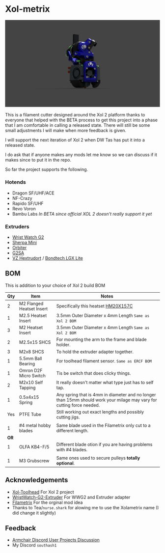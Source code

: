 # Xol-metrix

<img src='Doc/images/full_render.png' width=850 />


This is a filament cutter designed around the Xol 2 platform thanks to everyone that helped with the BETA process to get this project into a phase that I am comfortable in calling a released state. There will still be some small adjustments I will make when more feedback is given.

I will support the next iteration of Xol 2 when DW Tas has put it into a released state.

I do ask that if anyone makes any mods let me know so we can discuss if it makes since to put it in the repo.

So far the project supports the following.

### Hotends

- Dragon SF/UHF/ACE
- NF-Crazy
- Rapido SF/UHF
- Revo Voron
- Bambu Labs *In BETA since official XOL 2 doesn't really support it yet*

### Extruders

- [Wrist Watch G2](https://github.com/tetsu97/WristWatch-G2-Extruder)
- [Sherpa Mini](https://github.com/Annex-Engineering/Sherpa_Mini-Extruder)
- [Orbiter](https://www.orbiterprojects.com/orbiter-v2-0/)
- [G2SA](https://github.com/tetsu97/Galileo2)
- [VZ Hextrudort](https://github.com/VzBoT3D/Vz-HextrudORT) / [Bondtech LGX Lite](https://www.bondtech.se/product/lgx-lite-v2-large-gears-extruder/)
## BOM

This is addition to your choice of Xol 2 build BOM

|Qty|Item|Notes|
|-|-|-|
|2|M2 Flanged Heatset Insert|Specifically this heatset [HM20X157C](https://www.digikey.com/en/products/detail/tri-star-industries-inc/HM20X157C/14205393)|
|1|M2.5 Heatset Insert|3.5mm Outer Diameter x 4mm Length `Same as Xol 2 BOM`|
|3|M2 Heatset Insert|3.5mm Outer Diameter x 4mm Length `Same as Xol 2 BOM`|
|2|M2.5x15 SHCS|For mounting the arm to the frame and blade holder.|
|3|M2x8 SHCS|To hold the extruder adapter together.|
|1|5.5mm Ball Bearing|For toolhead filament sensor. `Same as ERCF BOM`|
|1|Omron D2F Micro Switch|Tis be switch that does clicky things.|
|2|M2x10 Self Tapping|It really doesn't matter what type just has to self tap.|
|1|0.5x4x15 Spring|Any spring that is 4mm in diameter and no longer than 15mm should work your milage may vary for cutting force needed.|
|Yes|PTFE Tube|Still working out exact lengths and possibly cutting jigs.|
||
|1|#4 metal hobby blades|Same blade used in the Filametrix only cut to a different length.|
|**OR**|
|1|OLFA KB4-F/5|Different blade otion if you are having problems with #4 blades.|
||
|1|M3 Grubscrew|Same ones used to secure pulleys **totally optional**.|

## Acknowledgements

 - [Xol-Toolhead](https://github.com/Armchair-Heavy-Industries/Xol-Toolhead) For Xol 2 project
 - [WristWatch-G2-Extruder](https://github.com/tetsu97/WristWatch-G2-Extruder) For WWG2 and Extruder adapter
 - [Filametrix](https://github.com/sorted01/Filametrix) For the orginal mod idea
 - Thanks to Tea/`nurse.shark` for alowing me to use the Xolametrix name (I did change it slightly)

## Feedback

- [Armchair Discord User Projects Discussion](https://discord.com/channels/1029426383614648421/1195580104659710053)
- My Discord `southash1`
